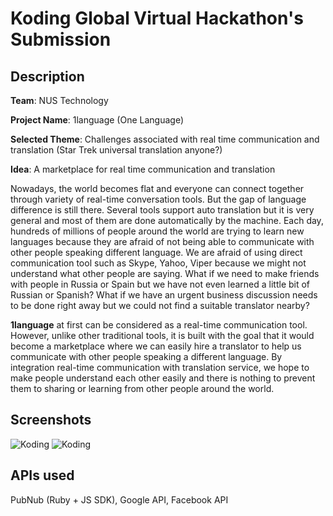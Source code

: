 # Koding Global Virtual Hackathon's Submission

## Description
**Team**: NUS Technology

**Project Name**: 1language (One Language)

**Selected Theme**: Challenges associated with real time communication and translation (Star Trek universal translation anyone?)

**Idea**: A marketplace for real time communication and translation

Nowadays, the world becomes flat and everyone can connect together through variety of real-time conversation tools. But the gap of language difference is still there. Several tools support auto translation but it is very general and most of them are done automatically by the machine.
Each day, hundreds of millions of people around the world are trying to learn new languages because they are afraid of not being able to communicate with other people speaking different language. We are afraid of using direct communication tool such as Skype, Yahoo, Viper because we might not understand what other people are saying. What if we need to make friends with people in Russia or Spain but we have not even learned a little bit of Russian or Spanish? What if we have an urgent business discussion needs to be done right away but we could not find a suitable translator nearby?

**1language** at first can be considered as a real-time communication tool. However, unlike other traditional tools, it is built with the goal that it would become a marketplace where we can easily hire a translator to help us communicate with other people speaking a different language. By integration real-time communication with translation service, we hope to make people understand each other easily and there is nothing to prevent them to sharing or learning from other people around the world.

## Screenshots

![Koding](https://koding.com/a/site.landing/images/slideshow/2x/ss-terminal.png "Koding")
![Koding](https://koding.com/a/site.landing/images/slideshow/2x/ss-ide.png "Koding")

## APIs used

PubNub (Ruby + JS SDK), Google API, Facebook API